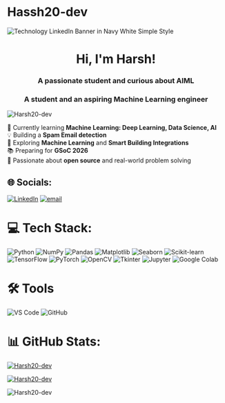# Hassh20-dev
![Technology LinkedIn Banner in Navy White Simple Style](https://github.com/user-attachments/assets/6a130d2b-03f2-47a3-b579-253ee6e39614)

<h1 align="center">Hi, I'm Harsh!</h1>
<h3 align="center">A passionate student and curious about AIML</h3>
<h3 align="center">A student and an aspiring Machine Learning engineer</h3>

<p align="left"> <img src="https://komarev.com/ghpvc/?username=Harsh20-dev&label=Profile%20views&color=0e75b6&style=flat" alt="Harsh20-dev" /> </p>

🎯 Currently learning **Machine Learning: Deep Learning, Data Science, AI**<br>💡 Building a **Spam Email detection**<br>🧠 Exploring **Machine Learning** and **Smart Building Integrations**<br>📚 Preparing for **GSoC 2026** <br>🌱 Passionate about **open source** and real-world problem solving


## 🌐 Socials:
[![LinkedIn](https://img.shields.io/badge/LinkedIn-%230077B5.svg?logo=linkedin&logoColor=white)](www.linkedin.com/in/harsh-mittal-780846317) [![email](https://img.shields.io/badge/Email-D14836?logo=gmail&logoColor=white)](mailto:harsh.mittal5979509@gmail.com) 

# 💻 Tech Stack:
![Python](https://img.shields.io/badge/Python-3670A0?style=for-the-badge&logo=python&logoColor=ffdd54)
![NumPy](https://img.shields.io/badge/Numpy-013243?style=for-the-badge&logo=numpy&logoColor=white)
![Pandas](https://img.shields.io/badge/Pandas-150458?style=for-the-badge&logo=pandas&logoColor=white)
![Matplotlib](https://img.shields.io/badge/Matplotlib-11557c?style=for-the-badge&logo=matplotlib&logoColor=white)
![Seaborn](https://img.shields.io/badge/Seaborn-3776AB?style=for-the-badge&logo=seaborn&logoColor=white)
![Scikit-learn](https://img.shields.io/badge/Scikit--learn-F7931E?style=for-the-badge&logo=scikit-learn&logoColor=white)
![TensorFlow](https://img.shields.io/badge/TensorFlow-FF6F00?style=for-the-badge&logo=tensorflow&logoColor=white)
![PyTorch](https://img.shields.io/badge/PyTorch-EE4C2C?style=for-the-badge&logo=pytorch&logoColor=white)
![OpenCV](https://img.shields.io/badge/OpenCV-5C3EE8?style=for-the-badge&logo=opencv&logoColor=white)
![Tkinter](https://img.shields.io/badge/Tkinter-FFB100?style=for-the-badge&logo=python&logoColor=white)
![Jupyter](https://img.shields.io/badge/Jupyter-F37626?style=for-the-badge&logo=jupyter&logoColor=white)
![Google Colab](https://img.shields.io/badge/Colab-F9AB00?style=for-the-badge&logo=googlecolab&logoColor=white)

# 🛠️ Tools

![VS Code](https://img.shields.io/badge/VS%20Code-007ACC?style=for-the-badge&logo=visualstudiocode&logoColor=white)
![GitHub](https://img.shields.io/badge/GitHub-181717?style=for-the-badge&logo=github&logoColor=white)
# 📊 GitHub Stats:

<p><a target="_blank" href="https://raw.githubusercontent.com/devicons/devicon/master/icons/c/c-original.svg" style
<p><img align="center" src="https://github-readme-stats.vercel.app/api?username=Harsh20-dev&show_icons=true&locale=en" alt="Harsh20-dev" /></p>
<p><img align="center" src="https://github-readme-streak-stats.herokuapp.com/?user=Harsh20-dev&" alt="Harsh20-dev" /></p>
<p><img align="left" src="https://github-readme-stats.vercel.app/api/top-langs?username=Harsh20-dev&show_icons=true&locale=en&layout=compact" alt="Harsh20-dev" /></p>
